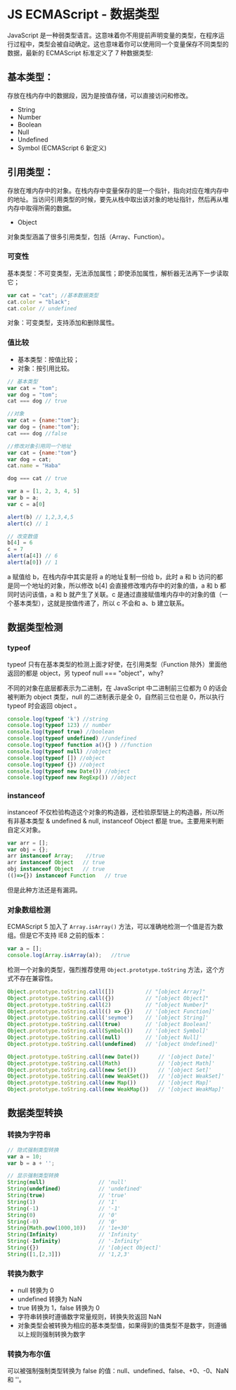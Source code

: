 # JS ECMAScript - 数据类型
JavaScript 是一种弱类型语言。这意味着你不用提前声明变量的类型，在程序运行过程中，类型会被自动确定。这也意味着你可以使用同一个变量保存不同类型的数据，最新的 ECMAScript 标准定义了 7 种数据类型:

## 基本类型：
存放在栈内存中的数据段，因为是按值存储，可以直接访问和修改。

* String
* Number
* Boolean
* Null
* Undefined
* Symbol (ECMAScript 6 新定义)

## 引用类型：
存放在堆内存中的对象。在栈内存中变量保存的是一个指针，指向对应在堆内存中的地址。当访问引用类型的时候，要先从栈中取出该对象的地址指针，然后再从堆内存中取得所需的数据。

* Object

对象类型涵盖了很多引用类型，包括（Array、Function）。

### 可变性
基本类型：不可变类型，无法添加属性；即使添加属性，解析器无法再下一步读取它；

``` js
var cat = "cat"; //基本数据类型
cat.color = "black";
cat.color // undefined
```

对象：可变类型，支持添加和删除属性。

### 值比较
* 基本类型：按值比较；
* 对象：按引用比较。

``` js
// 基本类型
var cat = "tom";
var dog = "tom";
cat === dog // true

//对象
var cat = {name:"tom"};
var dog = {name:"tom"};
cat === dog //false

//修改对象引用同一个地址
var cat = {name:"tom"}
var dog = cat;
cat.name = "Haba"

dog === cat // true
```

``` js
var a = [1, 2, 3, 4, 5]
var b = a;
var c = a[0]

alert(b) // 1,2,3,4,5
alert(c) // 1

// 改变数值
b[4] = 6
c = 7
alert(a[4]) // 6
alert(a[0]) // 1
```

a 赋值给 b，在栈内存中其实是将 a 的地址复制一份给 b，此时 a 和 b 访问的都是同一个地址的对象，所以修改 b[4] 会直接修改堆内存中的对象的值，a 和 b 都同时访问该值，a 和 b 就产生了关联。c 是通过直接赋值堆内存中的对象的值（一个基本类型），这就是按值传递了，所以 c 不会和 a、b 建立联系。

## 数据类型检测
### typeof
typeof 只有在基本类型的检测上面才好使，在引用类型（Function 除外）里面他返回的都是 object，另 typeof null === "object"，why?

不同的对象在底层都表示为二进制，在 JavaScript 中二进制前三位都为 0 的话会被判断为 object 类型，null 的二进制表示是全 0，自然前三位也是 0，所以执行 typeof 时会返回 object 。

``` js
console.log(typeof 'k') //string
console.log(typeof 123) // number
console.log(typeof true) //boolean
console.log(typeof undefined) //undefined
console.log(typeof function a(){} ) //function
console.log(typeof null) //object
console.log(typeof []) //object
console.log(typeof {}) //object
console.log(typeof new Date()) //object
console.log(typeof new RegExp()) //object
```

### instanceof
instanceof 不仅检验构造这个对象的构造器，还检验原型链上的构造器，所以所有非基本类型 & undefined & null, instanceof Object 都是 true。主要用来判断自定义对象。

``` js
var arr = [];
var obj = {};
arr instanceof Array;    //true
arr instanceof Object   // true
obj instanceof Object   // true
(()=>{}) instanceof Function   // true
```

但是此种方法还是有漏洞。

### 对象数组检测
ECMAScript 5 加入了 `Array.isArray()` 方法，可以准确地检测一个值是否为数组。但是它不支持 IE8 之前的版本：

``` js
var a = [];
console.log(Array.isArray(a));   //true
```

检测一个对象的类型，强烈推荐使用 `Object.prototype.toString` 方法，这个方式不存在兼容性。

``` js
Object.prototype.toString.call([])          // "[object Array]"
Object.prototype.toString.call({})          // "[object Object]"
Object.prototype.toString.call(2)           // "[object Number]"
Object.prototype.toString.call(() => {})    // '[object Function]'
Object.prototype.toString.call('seymoe')    // '[object String]'
Object.prototype.toString.call(true)        // '[object Boolean]'
Object.prototype.toString.call(Symbol())    // '[object Symbol]'
Object.prototype.toString.call(null)        // '[object Null]'
Object.prototype.toString.call(undefined)   // '[object Undefined]'

Object.prototype.toString.call(new Date())      // '[object Date]'
Object.prototype.toString.call(Math)            // '[object Math]'
Object.prototype.toString.call(new Set())       // '[object Set]'
Object.prototype.toString.call(new WeakSet())   // '[object WeakSet]'
Object.prototype.toString.call(new Map())       // '[object Map]'
Object.prototype.toString.call(new WeakMap())   // '[object WeakMap]'
```

## 数据类型转换
### 转换为字符串
``` js
// 隐式强制类型转换
var a = 10;
var b = a + '';      

// 显示强制类型转换
String(null)                 // 'null'
String(undefined)            // 'undefined'
String(true)                 // 'true'
String(1)                    // '1'
String(-1)                   // '-1'
String(0)                    // '0'
String(-0)                   // '0'
String(Math.pow(1000,10))    // '1e+30'
String(Infinity)             // 'Infinity'
String(-Infinity)            // '-Infinity'
String({})                   // '[object Object]'
String([1,[2,3]])            // '1,2,3'
```

### 转换为数字
* null 转换为 0
* undefined 转换为 NaN
* true 转换为 1，false 转换为 0
* 字符串转换时遵循数字常量规则，转换失败返回 NaN
* 对象类型会被转换为相应的基本类型值，如果得到的值类型不是数字，则遵循以上规则强制转换为数字

### 转换为布尔值
可以被强制强制类型转换为 false 的值：null、undefined、false、+0、-0、NaN 和 ''。
